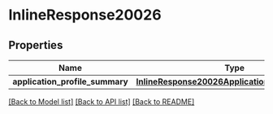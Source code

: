 # InlineResponse20026

## Properties
Name | Type | Description | Notes
------------ | ------------- | ------------- | -------------
**application_profile_summary** | [**InlineResponse20026ApplicationProfileSummary**](InlineResponse20026ApplicationProfileSummary.md) |  | [optional] 

[[Back to Model list]](../README.md#documentation-for-models) [[Back to API list]](../README.md#documentation-for-api-endpoints) [[Back to README]](../README.md)

